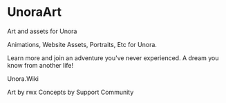 # UnoraArt
Art and assets for Unora 

Animations, Website Assets, Portraits, Etc for Unora.

Learn more and join an adventure you've never experienced.
A dream you know from another life! 


Unora.Wiki

Art by rwx
Concepts by Support Community
